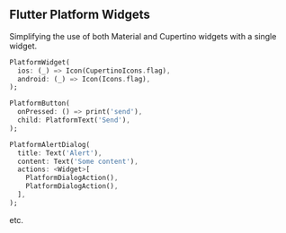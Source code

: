 ## Flutter Platform Widgets

Simplifying the use of both Material and Cupertino widgets with a single widget.

```dart
PlatformWidget(
  ios: (_) => Icon(CupertinoIcons.flag),
  android: (_) => Icon(Icons.flag),
);
```

```dart
PlatformButton(
  onPressed: () => print('send'),
  child: PlatformText('Send'),
);
```

```dart
PlatformAlertDialog(
  title: Text('Alert'),
  content: Text('Some content'),
  actions: <Widget>[
    PlatformDialogAction(),
    PlatformDialogAction(),
  ],
);
```
etc.

